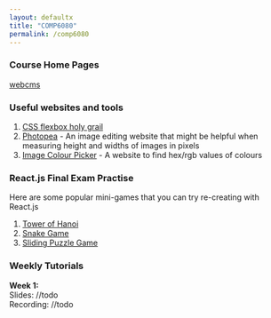 ```yaml
---
layout: defaultx
title: "COMP6080"
permalink: /comp6080
---
```


### Course Home Pages 
[webcms](https://webcms3.cse.unsw.edu.au/COMP6080/21T3/)

### Useful websites and tools
1. [CSS flexbox holy grail](https://css-tricks.com/snippets/css/a-guide-to-flexbox/)
2. [Photopea](https://www.photopea.com/) - An image editing website that might be helpful when measuring height and widths of images in pixels
3. [Image Colour Picker](https://imagecolorpicker.com/en) - A website to find hex/rgb values of colours

### React.js Final Exam Practise
Here are some popular mini-games that you can try re-creating with React.js
1. [Tower of Hanoi](https://www.mathsisfun.com/games/towerofhanoi.html)
3. [Snake Game](https://codepen.io/anh194/pen/LwVbew)
4. [Sliding Puzzle Game](https://codepen.io/unindented/pen/QNWdRQ)

### Weekly Tutorials

**Week 1:**   
Slides: //todo  
Recording: //todo  


